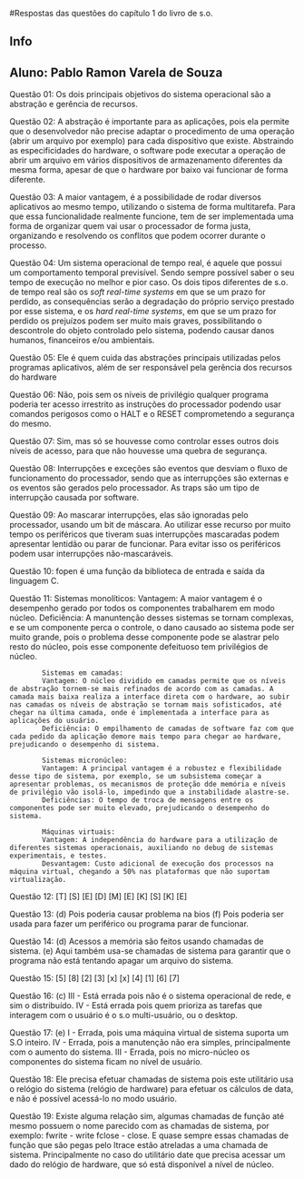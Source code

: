 #Respostas das questões do capítulo 1 do livro de s.o.

## Info
## Aluno: Pablo Ramon Varela de Souza

Questão 01: Os dois principais objetivos do sistema operacional são a abstração e gerência de recursos.

Questão 02: A abstração é importante para as aplicações, pois ela permite que o desenvolvedor não precise 
adaptar o procedimento de uma operação (abrir um arquivo por exemplo) para cada dispositivo que existe. 
Abstraindo as especificidades do hardware, o software pode executar a operação de abrir um arquivo em vários 
dispositivos de armazenamento diferentes da mesma forma, apesar de que o hardware por baixo vai funcionar de forma diferente.

Questão 03: A maior vantagem, é a possibilidade de rodar diversos aplicativos ao mesmo tempo, utilizando o sistema de forma
multitarefa. Para que essa funcionalidade realmente funcione, tem de ser implementada uma forma de organizar quem vai usar o processador
de forma justa, organizando e resolvendo os conflitos que podem ocorrer durante o processo.

Questão 04: Um sistema operacional de tempo real, é aquele que possui um comportamento temporal previsível. Sendo sempre possível
saber o seu tempo de execução no melhor e pior caso. Os dois tipos diferentes de s.o. de tempo real são os *soft real-time systems* 
em que se um prazo for perdido, as consequências serão a degradação do próprio serviço prestado por esse sistema, e os *hard real-time
systems*, em que se um prazo for perdido os prejuízos podem ser muito mais graves, possibilitando o descontrole do objeto controlado 
pelo sistema, podendo causar danos humanos, financeiros e/ou ambientais.

Questão 05: Ele é quem cuida das abstrações principais utilizadas pelos programas aplicativos, além de ser responsável pela gerência dos recursos do hardware

Questão 06: Não, pois sem os níveis de privilégio qualquer programa poderia ter acesso irrestrito as instruções do processador podendo usar comandos perigosos como o HALT e o RESET comprometendo a segurança do mesmo.

Questão 07: Sim, mas só se houvesse como controlar esses outros dois níveis de acesso, para que não houvesse uma quebra de segurança.

Questão 08: Interrupções e exceções são eventos que desviam o fluxo de funcionamento do processador, sendo que as interrupções são externas e os eventos são gerados pelo processador. As traps são um tipo de interrupção causada por software.

Questão 09: Ao mascarar interrupções, elas são ignoradas pelo processador, usando um bit de máscara. Ao utilizar esse recurso por muito tempo os periféricos que tiveram suas interrupções mascaradas podem apresentar lentidão ou parar de funcionar. Para evitar isso os periféricos podem usar interrupções não-mascaráveis.

Questão 10: fopen é uma função da biblioteca de entrada e saída da linguagem C.

Questão 11: 
            Sistemas monolíticos:
            Vantagem: A maior vantagem é o desempenho gerado por todos os componentes trabalharem em modo núcleo.
            Deficiência: A manuntenção desses sistemas se tornam complexas, e se um componente perca o controle, o dano causado ao sistema pode ser muito grande, pois o problema desse componente pode se alastrar pelo resto do núcleo, pois esse componente defeituoso tem privilégios de núcleo.
            
            Sistemas em camadas:
            Vantagem: O núcleo dividido em camadas permite que os níveis de abstração tornem-se mais refinados de acordo com as camadas. A camada mais baixa realiza a interface direta com o hardware, ao subir nas camadas os níveis de abstração se tornam mais sofisticados, até chegar na última camada, onde é implementada a interface para as aplicações do usuário.
            Deficiência: O empilhamento de camadas de software faz com que cada pedido da aplicação demore mais tempo para chegar ao hardware, prejudicando o desempenho di sistema.
            
            Sistemas micronúcleo:
            Vantagem: A principal vantagem é a robustez e flexibilidade desse tipo de sistema, por exemplo, se um subsistema começar a apresentar problemas, os mecanismos de proteção dde memória e níveis de privilégio vão isolá-lo, impedindo que a instabilidade alastre-se. 
            Deficiências: O tempo de troca de mensagens entre os componentes pode ser muito elevado, prejudicando o desempenho do sistema.
            
            Máquinas virtuais:
            Vantagem: A independência do hardware para a utilização de diferentes sistemas operacionais, auxiliando no debug de sistemas experimentais, e testes.
            Desvantagem: Custo adicional de execução dos processos na máquina virtual, chegando a 50% nas plataformas que não suportam virtualização.
            
            
Questão 12: [T]
            [S]
            [E]
            [D]
            [M]
            [E]
            [K]
            [S]
            [K]
            [E]
           
Questão 13: (d) Pois poderia causar problema na bios
            (f) Pois poderia ser usada para fazer um periférico ou programa parar de funcionar.
            
Questão 14: (d) Acessos a memória são feitos usando chamadas de sistema.
            (e) Aqui também usa-se chamadas de sistema para garantir que o programa não está tentando apagar um arquivo do sistema.
            
Questão 15: [5]
            [8]
            [2]
            [3]
            [x]
            [x]
            [4]
            [1]
            [6]
            [7]
            
Questão 16: (c) III - Está errada pois não é o sistema operacional de rede, e sim o distribuído.
                IV - Está errada pois quem prioriza as tarefas que interagem com o usuário é o s.o multi-usuário, ou o desktop.
                
Questão 17: (e) I - Errada, pois uma máquina virtual de sistema suporta um S.O inteiro.
                IV - Errada, pois a manutenção não era simples, principalmente com o aumento do sistema.
                III - Errada, pois no micro-núcleo os componentes do sistema ficam no nível de usuário.
                
Questão 18: Ele precisa efetuar chamadas de sistema pois este utilitário usa o relógio do sistema (relógio de hardware) para efetuar os cálculos de data, e não é possível acessá-lo no modo usuário.

Questão 19: Existe alguma relação sim, algumas chamadas de função até mesmo possuem o nome parecido com as chamadas de sistema, por exemplo: fwrite - write   fclose - close. E quase sempre essas chamadas de função que são pegas pelo ltrace estão atreladas a uma chamada de sistema. Principalmente no caso do utilitário date que precisa acessar um dado do relógio de hardware, que só está disponível a nível de núcleo.
